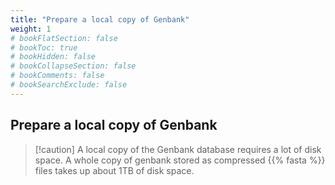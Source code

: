 ```yaml
---
title: "Prepare a local copy of Genbank"
weight: 1
# bookFlatSection: false
# bookToc: true
# bookHidden: false
# bookCollapseSection: false
# bookComments: false
# bookSearchExclude: false
---
```


## Prepare a local copy of Genbank

> [!caution] A local copy of the Genbank database requires a lot of disk space.
> A whole copy of genbank stored as compressed {{% fasta %}} files takes up about 1TB of disk
> space.